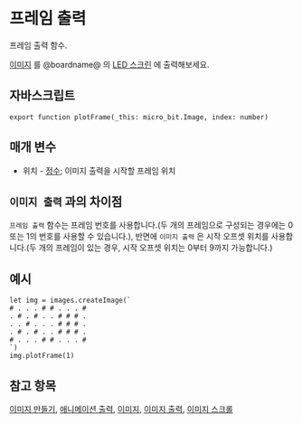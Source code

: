 # 프레임 출력

프레임 출력 함수.

[이미지](/reference/images/image) 를 @boardname@ 의 [LED 스크린](/device/screen) 에 출력해보세요.

## 자바스크립트

```sig
export function plotFrame(_this: micro_bit.Image, index: number)
```

## 매개 변수

* 위치 - [정수](/types/number); 이미지 출력을 시작할 프레임 위치

## `이미지 출력` 과의 차이점

`프레임 출력` 함수는 프레임 번호를 사용합니다.(두 개의 프레임으로 구성되는 경우에는 0 또는 1의 번호를 사용할 수 있습니다.), 반면에 `이미지 출력` 은 시작 오프셋 위치를 사용합니다.(두 개의 프레임이 있는 경우, 시작 오프셋 위치는 0부터 9까지 가능합니다.)

## 예시

```blocks
let img = images.createImage(`
# . . . # # . . . #
. # . # . . # # # .
. . # . . . # # # .
. # . # . . # # # .
# . . . # # . . . #
`)
img.plotFrame(1)
```

## 참고 항목

[이미지 만들기](/reference/images/create-image), [애니메이션 출력](/reference/basic/show-animation), [이미지](/reference/images/image), [이미지 출력](/reference/images/show-image), [이미지 스크롤](/reference/images/scroll-image)